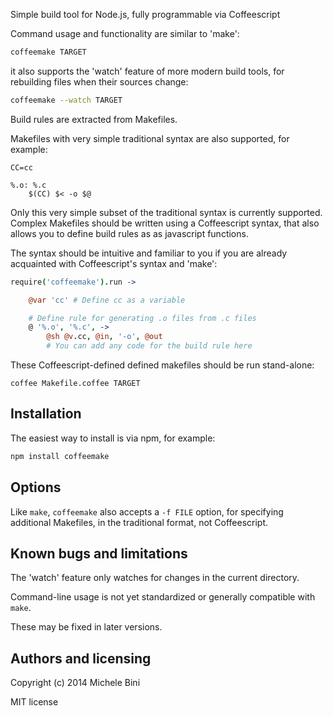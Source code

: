 Simple build tool for Node.js, fully programmable via Coffeescript

Command usage and functionality are similar to 'make':

```sh
coffeemake TARGET
```

it also supports the 'watch' feature of more modern build tools, for rebuilding files when their sources change:

```sh
coffeemake --watch TARGET
```

Build rules are extracted from Makefiles.


Makefiles with very simple traditional syntax are also supported, for example:

```make
CC=cc

%.o: %.c
	$(CC) $< -o $@
```

Only this very simple subset of the traditional syntax is currently supported.
Complex Makefiles should be written using a Coffeescript syntax, that also allows you to define build rules as as javascript functions.

The syntax should be intuitive and familiar to you if you are already acquainted with Coffeescript's syntax and 'make':

```coffee
require('coffeemake').run ->

	@var 'cc' # Define cc as a variable

	# Define rule for generating .o files from .c files
	@ '%.o', '%.c', ->
		@sh @v.cc, @in, '-o', @out
		# You can add any code for the build rule here

```

These Coffeescript-defined defined makefiles should be run stand-alone:

```
coffee Makefile.coffee TARGET
```


## Installation

The easiest way to install is via npm, for example:

```sh
npm install coffeemake
```

## Options

Like `make`, `coffeemake` also accepts a `-f FILE` option, for specifying additional Makefiles, in the traditional format, not Coffeescript.


## Known bugs and limitations

The 'watch' feature only watches for changes in the current directory. 

Command-line usage is not yet standardized or generally compatible with `make`.

These may be fixed in later versions.


## Authors and licensing

Copyright (c) 2014 Michele Bini

MIT license
